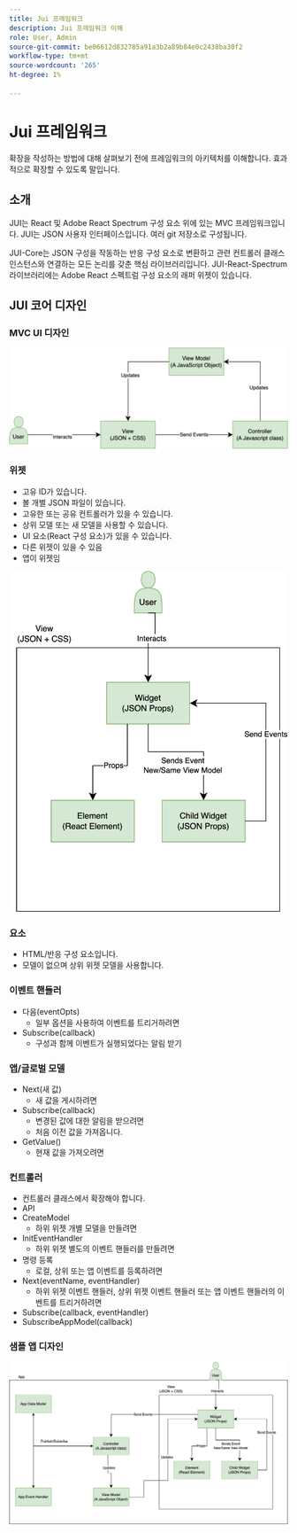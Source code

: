```yaml
---
title: Jui 프레임워크
description: Jui 프레임워크 이해
role: User, Admin
source-git-commit: be06612d832785a91a3b2a89b84e0c2438ba30f2
workflow-type: tm+mt
source-wordcount: '265'
ht-degree: 1%

---
```


# Jui 프레임워크

확장을 작성하는 방법에 대해 살펴보기 전에 프레임워크의 아키텍처를 이해합니다.
효과적으로 확장할 수 있도록 말입니다.

## 소개

JUI는 React 및 Adobe React Spectrum 구성 요소 위에 있는 MVC 프레임워크입니다. JUI는 JSON 사용자 인터페이스입니다. 여러 git 저장소로 구성됩니다.

JUI-Core는 JSON 구성을 작동하는 반응 구성 요소로 변환하고 관련 컨트롤러 클래스 인스턴스와 연결하는 모든 논리를 갖춘 핵심 라이브러리입니다.
JUI-React-Spectrum 라이브러리에는 Adobe React 스펙트럼 구성 요소의 래퍼 위젯이 있습니다.

## JUI 코어 디자인

### MVC UI 디자인

![JUI MVC 흐름](./imgs/jui-mvc-flow.png)

### 위젯

- 고유 ID가 있습니다.
- 볼 개별 JSON 파일이 있습니다.
- 고유한 또는 공유 컨트롤러가 있을 수 있습니다.
- 상위 모델 또는 새 모델을 사용할 수 있습니다.
- UI 요소(React 구성 요소)가 있을 수 있습니다.
- 다른 위젯이 있을 수 있음
- 앱이 위젯임

![JUI 위젯](./imgs/jui-widget.png)

### 요소

- HTML/반응 구성 요소입니다.
- 모델이 없으며 상위 위젯 모델을 사용합니다.

### 이벤트 핸들러

- 다음(eventOpts)
   - 일부 옵션을 사용하여 이벤트를 트리거하려면
- Subscribe(callback)
   - 구성과 함께 이벤트가 실행되었다는 알림 받기

### 앱/글로벌 모델

- Next(새 값)
   - 새 값을 게시하려면
- Subscribe(callback)
   - 변경된 값에 대한 알림을 받으려면
   - 처음 이전 값을 가져옵니다.
- GetValue()
   - 현재 값을 가져오려면

### 컨트롤러

- 컨트롤러 클래스에서 확장해야 합니다.
- API
- CreateModel
   - 하위 위젯 개별 모델을 만들려면
- InitEventHandler
   - 하위 위젯 별도의 이벤트 핸들러를 만들려면
- 명령 등록
   - 로컬, 상위 또는 앱 이벤트를 등록하려면
- Next(eventName, eventHandler)
   - 하위 위젯 이벤트 핸들러, 상위 위젯 이벤트 핸들러 또는 앱 이벤트 핸들러의 이벤트를 트리거하려면
- Subscribe(callback, eventHandler)
- SubscribeAppModel(callback)

### 샘플 앱 디자인

![샘플 앱](./imgs/jui-sample-app.png)
